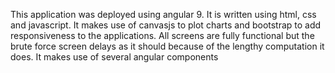 This application was deployed using angular 9. 
It is written using html, css and javascript. 
It makes use of canvasjs to plot charts and bootstrap to add responsiveness to the applications. 
All screens are fully functional but the brute force screen delays as it should because of the lengthy computation it does. 
It makes use of several angular components
